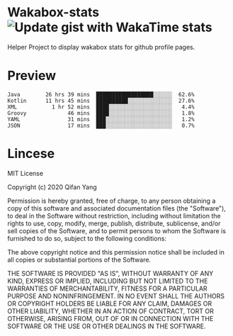  # Wakabox-stats ![Update gist with WakaTime stats](https://github.com/underwindfall/wakabox-stats/workflows/Update%20gist%20with%20WakaTime%20stats/badge.svg)

  Helper Project to display wakabox stats for github profile pages. 
 # Preview 
  
  ```  
 Java        26 hrs 39 mins  ██████████████████░░░░░░  62.6%
Kotlin      11 hrs 45 mins  ██████████░░░░░░░░░░░░░░  27.6%
XML           1 hr 52 mins  ████░░░░░░░░░░░░░░░░░░░░   4.4%
Groovy             46 mins  ████░░░░░░░░░░░░░░░░░░░░   1.8%
YAML               31 mins  ███░░░░░░░░░░░░░░░░░░░░░   1.2%
JSON               17 mins  ███░░░░░░░░░░░░░░░░░░░░░   0.7% 
 ``` 
  
 
 # Lincese 

  MIT License

  Copyright (c) 2020 Qifan Yang
  
  Permission is hereby granted, free of charge, to any person obtaining a copy
  of this software and associated documentation files (the "Software"), to deal
  in the Software without restriction, including without limitation the rights
  to use, copy, modify, merge, publish, distribute, sublicense, and/or sell
  copies of the Software, and to permit persons to whom the Software is
  furnished to do so, subject to the following conditions:
  
  The above copyright notice and this permission notice shall be included in all
  copies or substantial portions of the Software.
  
  THE SOFTWARE IS PROVIDED "AS IS", WITHOUT WARRANTY OF ANY KIND, EXPRESS OR
  IMPLIED, INCLUDING BUT NOT LIMITED TO THE WARRANTIES OF MERCHANTABILITY,
  FITNESS FOR A PARTICULAR PURPOSE AND NONINFRINGEMENT. IN NO EVENT SHALL THE
  AUTHORS OR COPYRIGHT HOLDERS BE LIABLE FOR ANY CLAIM, DAMAGES OR OTHER
  LIABILITY, WHETHER IN AN ACTION OF CONTRACT, TORT OR OTHERWISE, ARISING FROM,
  OUT OF OR IN CONNECTION WITH THE SOFTWARE OR THE USE OR OTHER DEALINGS IN THE
  SOFTWARE.
